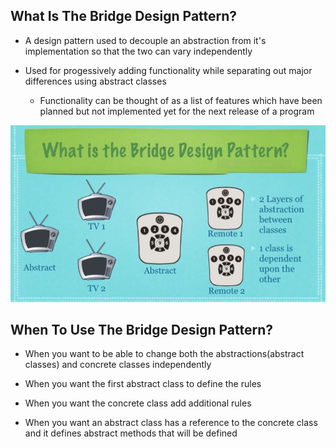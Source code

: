 ## What Is The Bridge Design Pattern?

* A design pattern used to decouple an abstraction from it's
  implementation so that the two can vary independently

* Used for progessively adding functionality while separating out 
  major differences using abstract classes

  * Functionality can be thought of as a list of features which have been planned but not implemented yet for the next release of a program

  
![Bridge_Design_Pattern_Diagram](res/Bridge-Design-Pattern-UML-Diagram.png)

## When To Use The Bridge Design Pattern?

* When you want to be able to change both the abstractions(abstract
  classes) and concrete classes independently

* When you want the first abstract class to define the rules

* When you want the concrete class add additional rules

* When you want an abstract class has a reference to the concrete class and it
  defines abstract methods that will be defined